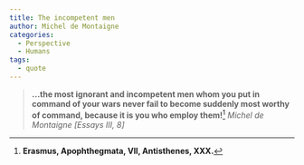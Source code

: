 ```yaml
---
title: The incompetent men
author: Michel de Montaigne
categories:
  - Perspective
  - Humans
tags:
  - quote
---
```


> **...the most ignorant and incompetent men whom you put in command of your wars never fail to become suddenly most worthy of command, because it is you who employ them!**[^1]
> <cite>Michel de Montaigne [Essays III, 8]</cite>

[^1]: **Erasmus, Apophthegmata, VII, Antisthenes, XXX.**
